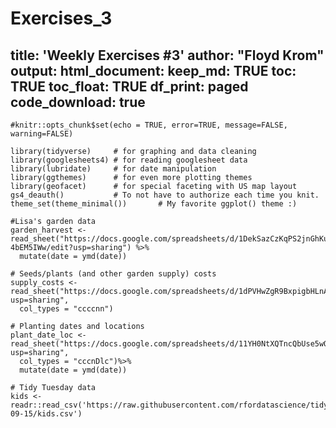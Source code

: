 # Exercises_3

title: 'Weekly Exercises #3'
author: "Floyd Krom"
output: 
  html_document:
    keep_md: TRUE
    toc: TRUE
    toc_float: TRUE
    df_print: paged
    code_download: true
---


```{r setup, include=FALSE}
#knitr::opts_chunk$set(echo = TRUE, error=TRUE, message=FALSE, warning=FALSE)
```

```{r libraries}
library(tidyverse)     # for graphing and data cleaning
library(googlesheets4) # for reading googlesheet data
library(lubridate)     # for date manipulation
library(ggthemes)      # for even more plotting themes
library(geofacet)      # for special faceting with US map layout
gs4_deauth()           # To not have to authorize each time you knit.
theme_set(theme_minimal())       # My favorite ggplot() theme :)
```

```{r data}
#Lisa's garden data
garden_harvest <- read_sheet("https://docs.google.com/spreadsheets/d/1DekSazCzKqPS2jnGhKue7tLxRU3GVL1oxi-4bEM5IWw/edit?usp=sharing") %>% 
  mutate(date = ymd(date))

# Seeds/plants (and other garden supply) costs
supply_costs <- read_sheet("https://docs.google.com/spreadsheets/d/1dPVHwZgR9BxpigbHLnA0U99TtVHHQtUzNB9UR0wvb7o/edit?usp=sharing",
  col_types = "ccccnn")

# Planting dates and locations
plant_date_loc <- read_sheet("https://docs.google.com/spreadsheets/d/11YH0NtXQTncQbUse5wOsTtLSKAiNogjUA21jnX5Pnl4/edit?usp=sharing",
  col_types = "cccnDlc")%>% 
  mutate(date = ymd(date))

# Tidy Tuesday data
kids <- readr::read_csv('https://raw.githubusercontent.com/rfordatascience/tidytuesday/master/data/2020/2020-09-15/kids.csv')
```
